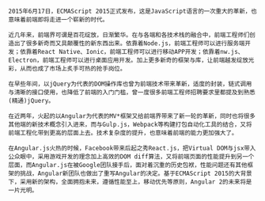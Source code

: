     2015年6月17日，ECMAScript 2015正式发布，这是JavaScript语言的一次重大的革新，也意味着前端即将走进一个崭新的时代。 
    
    近几年来，前端界可谓是百花绽放，日渐繁华。在与各端和各技术栈的融合中，前端工程师们创造出了很多新奇而又具颠覆性的新东西出来。依靠着Node.js，前端工程师可以进行服务端开发；依靠着React Native、Ionic，前端工程师可以进行移动APP开发；依靠着nw.js、Electron，前端工程师可以进行桌面应用开发。加上更多新奇的框架与库，让前端越发绽放光彩，从而也成了市场上炙手可热的抢手岗位。
    
    在早些年间，以jQuery为代表的DOM操作库也曾为前端技术带来革新，适度的封装，链式调用与清晰的接口使用，也降低了前端的入门门槛，曾一度很多前端工程师招聘要求里都提及到熟悉(精通)jQuery。
    
    在近两年，火起的以Angular为代表的MV*框架又给前端界带来了新一轮的革新，同时也将很多其他端的新技术概念引入进来，而与Gulp.js，Webpack等构建打包自动化工具的结合，又将前端工程化带到更高的层面上去。技术复杂度的提升，也意味着前端的能力更加强大了。
    
    在Angular.js火热的时候，Facebook带来后起之秀React.js，把Virtual DOM与jsx带入公众眼中，采用游戏开发的理念加上高效的DOM diff算法，又将前端页面的性能提升到另一个层面，而Angular.js在被Google团队接手后，面对着沉重的历史包袱，性能问题还有其他框架的挑战，Angular新团队也做出了重写Angular的决定。基于ECMAScript 2015的大背景下，采用新的架构，全面拥抱未来，遵循性能至上，移动优先等原则，Angular 2的未来将是一片光明。

